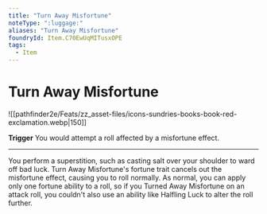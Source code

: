 ```yaml
---
title: "Turn Away Misfortune"
noteType: ":luggage:"
aliases: "Turn Away Misfortune"
foundryId: Item.C70EwUqMITusxOPE
tags:
  - Item
---
```


# Turn Away Misfortune
![[pathfinder2e/Feats/zz_asset-files/icons-sundries-books-book-red-exclamation.webp|150]]

**Trigger** You would attempt a roll affected by a misfortune effect.

* * *

You perform a superstition, such as casting salt over your shoulder to ward off bad luck. Turn Away Misfortune's fortune trait cancels out the misfortune effect, causing you to roll normally. As normal, you can apply only one fortune ability to a roll, so if you Turned Away Misfortune on an attack roll, you couldn't also use an ability like Halfling Luck to alter the roll further.
